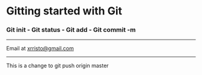 # Gitting started with Git

### Git init - Git status - Git add - Git commit -m

---

Email at [xrristo@gmail.com](Mailto:xrristo@gmail.com)

---

This is a change to git push origin master
